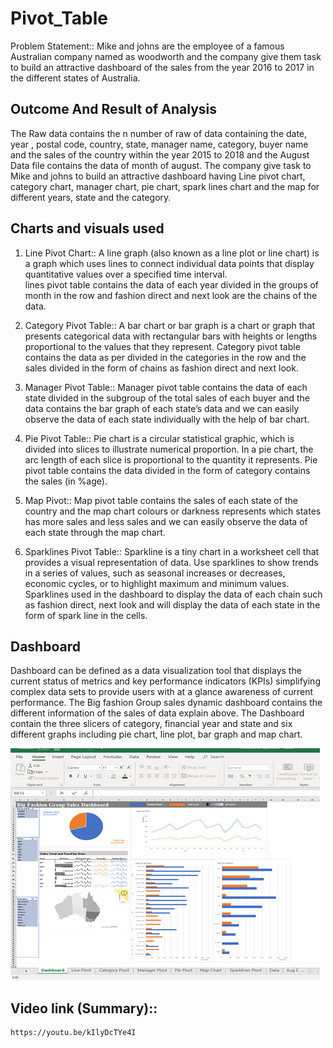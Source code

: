 # Pivot_Table

Problem Statement::
Mike and johns are the employee of a famous Australian company named as woodworth and the company give them task to build an attractive dashboard of the sales from the year 2016 to 2017 in the different states of Australia.

## Outcome And Result of Analysis

The Raw data contains the n number of raw of data containing the date, year , postal code, country, state, manager name, category, buyer name and the sales of the country within the year 2015 to 2018 and the August Data file contains the data of month of august. 
The company give task to Mike and johns to build an attractive dashboard having Line pivot chart, category chart, manager chart, pie chart, spark lines chart and the map for different years, state and the category.

## Charts and visuals used

1. Line Pivot Chart:: A line graph (also known as a line plot or line chart) is a graph which uses lines to connect individual data points that display quantitative values over a specified time interval.  
lines pivot table contains the data of each year divided in the groups of month in the row and fashion direct and next look are the chains of the data.                       

2. Category Pivot Table:: A bar chart or bar graph is a chart or graph that presents categorical data with rectangular bars with heights or lengths proportional to the values that they represent.
Category pivot table contains the data as per divided in the categories in the row and the sales divided in the form of chains as fashion direct and next look.

3. Manager Pivot Table:: Manager pivot table contains the data of each state divided in the subgroup of the total sales of each buyer and the data contains the bar graph of each state’s data and we can easily observe the data of each state individually with the help of bar chart.

4. Pie Pivot Table::  Pie chart is a circular statistical graphic, which is divided into slices to illustrate numerical proportion. In a pie chart, the arc length of each slice is proportional to the quantity it represents.
Pie pivot table contains the data divided in the form of category contains the sales (in %age). 

5.  Map Pivot::  Map pivot table contains the sales of each state of the country and the map chart colours or darkness represents which states has more sales and less sales and we can easily observe the data of each state through the map chart.  

6. Sparklines Pivot Table:: Sparkline is a tiny chart in a worksheet cell that provides a visual representation of data. Use sparklines to show trends in a series of values, such as seasonal increases or decreases, economic cycles, or to highlight maximum and minimum values. 
Sparklines used in the dashboard to display the data of each chain such as fashion direct, next look and will display the data of each state in the form of spark line in the cells.

## Dashboard

Dashboard can be defined as a data visualization tool that displays the current status of metrics and key performance indicators (KPIs) simplifying complex data sets to provide users with at a glance awareness of current performance.
The Big fashion Group sales dynamic dashboard contains the different information of the sales of data explain above.
The Dashboard contain the three slicers of category, financial year and state and six different graphs including pie chart, line plot, bar graph and map chart.

![Alt text](https://github.com/Er-Vishal-Kathpalia/Pivot_Table/blob/master/image.png "Optional title")

## Video link (Summary)::
```
https://youtu.be/kIlyDcTYe4I
```
